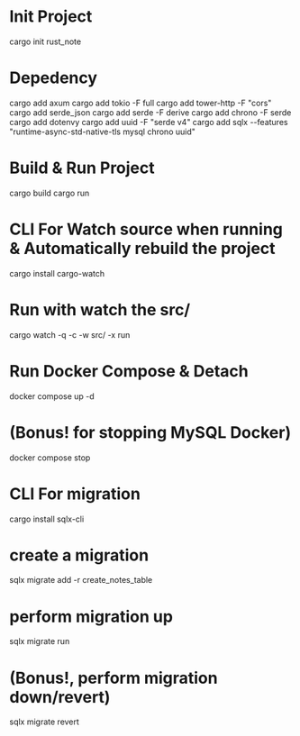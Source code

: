 # Init Project
cargo init rust_note

# Depedency
cargo add axum
cargo add tokio -F full
cargo add tower-http -F "cors"
cargo add serde_json
cargo add serde -F derive
cargo add chrono -F serde
cargo add dotenvy
cargo add uuid -F "serde v4"
cargo add sqlx --features "runtime-async-std-native-tls mysql chrono uuid"


# Build & Run Project
cargo build
cargo run


# CLI For Watch source when running & Automatically rebuild the project
cargo install cargo-watch

# Run with watch the src/
cargo watch -q -c -w src/ -x run


# Run Docker Compose & Detach
docker compose up -d

# (Bonus! for stopping MySQL Docker)
docker compose stop

# CLI For migration
cargo install sqlx-cli

# create a migration
sqlx migrate add -r create_notes_table

# perform migration up
sqlx migrate run

# (Bonus!, perform migration down/revert)
sqlx migrate revert